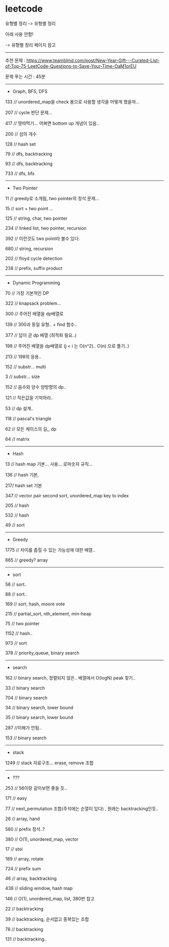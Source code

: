 # leetcode

유형별 정리 -> 유형별 정리


아래 사용 안함!

-> 유형별 정리 페이지 참고

----------------------------------------------------------------------------------------------------------------------------

추천 문제 : https://www.teamblind.com/post/New-Year-Gift---Curated-List-of-Top-75-LeetCode-Questions-to-Save-Your-Time-OaM1orEU

문제 푸는 시간 : 45분


----------------------------------------------------------------------------------------------------------------------------


- Graph, BFS, DFS

133 // unordered_map을 check 용으로 사용할 생각을 어떻게 했을까...

207 // cycle 판단 문제...

417 // 땅따먹기... 어쩌면 bottom up 개념이 있음..

200 // 섬의 개수

128 // hash set

79 // dfs, backtracking

93 // dfs, backtracking

733 // dfs, bfs 

----------------------------------------------------------------------------------------------------------------------------

- Two Pointer

11 // greedy로 소개됨, two pointer의 정석 문제...

15 // sort + two point ...

125 // string, char, two pointer

234 // linked list, two pointer, recursion

392 // 이런것도 two point라 볼수 있다.

680 // string, recursion

202 // floyd cycle detection

238 // prefix, suffix product

----------------------------------------------------------------------------------------------------------------------------

- Dynamic Programming

70 // 가장 기본적인 DP

322 // knapsack problem...

300 // 주어진 배열을 dp배열로

139 // 300과 동일 유형.. + find 함수..

377 // 답이 곧 dp 배열 (최적화 필요..)

198 // 주어진 배열을 dp배열로 (j < i 는 O(n^2).. O(n) 으로 풀기..)

213 // 198의 응용..

152 // substr... multi

3 // substr... size

152 // 음수와 양수 양방향의 dp..

121 // 작은값을 기억하라..

53 // dp 설계..

118 // pascal's triangle

62 // 모든 케이스의 길,, dp 

64 // matrix



----------------------------------------------------------------------------------------------------------------------------

- Hash

13 // hash map 기본... 사용... 로마숫자 규칙...

136 // hash 기본, 

217/ hash set 기본

347 // vector pair second sort, unordered_map key to index

205 // hash

532 // hash

49 // sort

----------------------------------------------------------------------------------------------------------------------------

- Greedy

1775 // 차이를 좁힐 수 있는 가능성에 대한 배열..

665 // greedy? array

----------------------------------------------------------------------------------------------------------------------------

- sort

56 // sort..

88 // sort..

169 // sort, hash, moore vote

215 // partial_sort, nth_element, min-heap

75 // two pointer

1152 // hash..

973 // sort

378 // priority_queue, binary search

----------------------------------------------------------------------------------------------------------------------------

- search

162 // binary search, 정렬되지 않은.. 배열에서 O(logN) peak 찾기..

33 // binary search 

704 // binary search

34 // binary search, lower bound

35 // binary search, lower bound

287 //이해가 안됨..

153 // binary search

----------------------------------------------------------------------------------------------------------------------------

- stack

1249 // stack 자료구조... erase, remove 조합

----------------------------------------------------------------------------------------------------------------------------

- ???

253 // 56이랑 같이보면 좋을 듯..

171 // easy

77 // next_permutation 조합(주석에는 순열이 있다) , 원래는 backtracking인듯..

26 // array, hand

560 // prefix 정석..?

380 // O(1), unordered_map, vector

17 // stoi

189 // array, rotate

724 // prefix sum

46 // array, backtracking

438 // sliding window, hash map

146 // O(1), unordered_map, list, 380번 참고

22 // backtracking

39 // backtracking, 순서없고 중복있는 조합

78 // backtracking

131 // backtracking..
